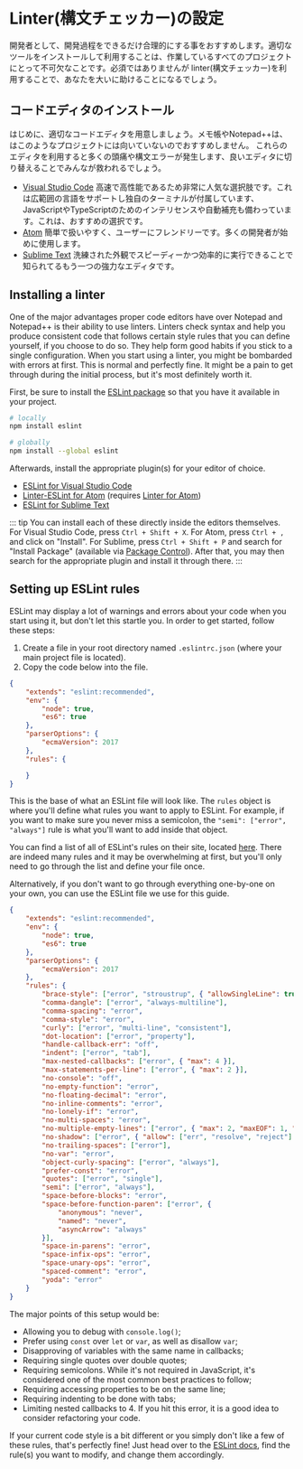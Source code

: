 <!--
# Setting up a linter
-->

# Linter(構文チェッカー)の設定

<!--
As a developer, it's a good idea to make your development process as streamlined as possible. Installing and utilizing the right tools is an essential part of any project you're working on. Although it's not required, installing a linter will help you greatly.
-->

開発者として、開発過程をできるだけ合理的にする事をおすすめします。適切なツールをインストールして利用することは、作業しているすべてのプロジェクトにとって不可欠なことです。必須ではありませんが linter(構文チェッカー)を利用することで、あなたを大いに助けることになるでしょう。

<!--
## Installing a code editor
-->

## コードエディタのインストール

<!--
First, you will need a proper code editor. Using Notepad and Notepad++ is discouraged, as they're inefficient for projects like these. If you are using either, it is highly recommended to switch in order to save everyone lots of headaches and unnecessary syntax error questions.
-->

はじめに、適切なコードエディタを用意しましょう。メモ帳やNotepad++は、はこのようなプロジェクトには向いていないのでおすすめしません。
これらのエディタを利用すると多くの頭痛や構文エラーが発生します、良いエディタに切り替えることでみんなが救われるでしょう。

<!--
* [Visual Studio Code](https://code.visualstudio.com/) is a very popular choice known for being fast and powerful. It supports a broad range of languages and comes with its own terminal, as well as built-in intellisense and autocomplete for both JavaScript and TypeScript. This is the recommended choice.
* [Atom](https://atom.io/) is user-friendly, being concise and easy to navigate. This is what many developers use to get started.
* [Sublime Text](https://www.sublimetext.com/) is another powerful editor known for looking sleek and performing speedily and efficiently.
-->

* [Visual Studio Code](https://code.visualstudio.com/) 高速で高性能であるため非常に人気な選択肢です。これは広範囲の言語をサポートし独自のターミナルが付属しています、JavaScriptやTypeScriptのためのインテリセンスや自動補充も備わっています。これは、おすすめの選択です。
* [Atom](https://atom.io/) 簡単で扱いやすく、ユーザーにフレンドリーです。多くの開発者が始めに使用します。
* [Sublime Text](https://www.sublimetext.com/) 洗練された外観でスピーディーかつ効率的に実行できることで知られてるもう一つの強力なエディタです。

## Installing a linter

One of the major advantages proper code editors have over Notepad and Notepad++ is their ability to use linters. Linters check syntax and help you produce consistent code that follows certain style rules that you can define yourself, if you choose to do so. They help form good habits if you stick to a single configuration. When you start using a linter, you might be bombarded with errors at first. This is normal and perfectly fine. It might be a pain to get through during the initial process, but it's most definitely worth it.

First, be sure to install the [ESLint package](https://www.npmjs.com/package/eslint) so that you have it available in your project.

```bash
# locally
npm install eslint

# globally
npm install --global eslint
```

Afterwards, install the appropriate plugin(s) for your editor of choice.

* [ESLint for Visual Studio Code](https://marketplace.visualstudio.com/items?itemName=dbaeumer.vscode-eslint)
* [Linter-ESLint for Atom](https://atom.io/packages/linter-eslint) (requires [Linter for Atom](https://atom.io/packages/linter))
* [ESLint for Sublime Text](https://packagecontrol.io/packages/ESLint)

::: tip
You can install each of these directly inside the editors themselves. For Visual Studio Code, press `Ctrl + Shift + X`. For Atom, press `Ctrl + ,` and click on "Install". For Sublime, press `Ctrl + Shift + P` and search for "Install Package" (available via [Package Control](https://packagecontrol.io/installation)). After that, you may then search for the appropriate plugin and install it through there.
:::

## Setting up ESLint rules

ESLint may display a lot of warnings and errors about your code when you start using it, but don't let this startle you. In order to get started, follow these steps:

1. Create a file in your root directory named `.eslintrc.json` (where your main project file is located).
2. Copy the code below into the file.

```json
{
	"extends": "eslint:recommended",
	"env": {
		"node": true,
		"es6": true
	},
	"parserOptions": {
		"ecmaVersion": 2017
	},
	"rules": {

	}
}
```

This is the base of what an ESLint file will look like. The `rules` object is where you'll define what rules you want to apply to ESLint. For example, if you want to make sure you never miss a semicolon, the `"semi": ["error", "always"]` rule is what you'll want to add inside that object.

You can find a list of all of ESLint's rules on their site, located [here](https://eslint.org/). There are indeed many rules and it may be overwhelming at first, but you'll only need to go through the list and define your file once.

Alternatively, if you don't want to go through everything one-by-one on your own, you can use the ESLint file we use for this guide.

```json
{
	"extends": "eslint:recommended",
	"env": {
		"node": true,
		"es6": true
	},
	"parserOptions": {
		"ecmaVersion": 2017
	},
	"rules": {
		"brace-style": ["error", "stroustrup", { "allowSingleLine": true }],
		"comma-dangle": ["error", "always-multiline"],
		"comma-spacing": "error",
		"comma-style": "error",
		"curly": ["error", "multi-line", "consistent"],
		"dot-location": ["error", "property"],
		"handle-callback-err": "off",
		"indent": ["error", "tab"],
		"max-nested-callbacks": ["error", { "max": 4 }],
		"max-statements-per-line": ["error", { "max": 2 }],
		"no-console": "off",
		"no-empty-function": "error",
		"no-floating-decimal": "error",
		"no-inline-comments": "error",
		"no-lonely-if": "error",
		"no-multi-spaces": "error",
		"no-multiple-empty-lines": ["error", { "max": 2, "maxEOF": 1, "maxBOF": 0 }],
		"no-shadow": ["error", { "allow": ["err", "resolve", "reject"] }],
		"no-trailing-spaces": ["error"],
		"no-var": "error",
		"object-curly-spacing": ["error", "always"],
		"prefer-const": "error",
		"quotes": ["error", "single"],
		"semi": ["error", "always"],
		"space-before-blocks": "error",
		"space-before-function-paren": ["error", {
			"anonymous": "never",
			"named": "never",
			"asyncArrow": "always"
		}],
		"space-in-parens": "error",
		"space-infix-ops": "error",
		"space-unary-ops": "error",
		"spaced-comment": "error",
		"yoda": "error"
	}
}
```

The major points of this setup would be:

* Allowing you to debug with `console.log()`;
* Prefer using `const` over `let` or `var`, as well as disallow `var`;
* Disapproving of variables with the same name in callbacks;
* Requiring single quotes over double quotes;
* Requiring semicolons. While it's not required in JavaScript, it's considered one of the most common best practices to follow;
* Requiring accessing properties to be on the same line;
* Requiring indenting to be done with tabs;
* Limiting nested callbacks to 4. If you hit this error, it is a good idea to consider refactoring your code.

If your current code style is a bit different or you simply don't like a few of these rules, that's perfectly fine! Just head over to the [ESLint docs](https://eslint.org/docs/rules/), find the rule(s) you want to modify, and change them accordingly.
